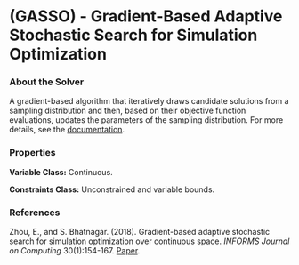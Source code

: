 # (GASSO) - Gradient-Based Adaptive Stochastic Search for Simulation Optimization

### About the Solver

A gradient-based algorithm that iteratively draws candidate solutions from a sampling distribution and then, based on their objective function evaluations, updates the parameters of the sampling distribution.
For more details, see the [documentation](https://github.com/simopt-admin/simopt/tree/matlab/Solvers/GASSO/GASSO_Algorithm.pdf).

### Properties

**Variable Class:** Continuous.

**Constraints Class:** Unconstrained and variable bounds.

### References
Zhou, E., and S. Bhatnagar. (2018). Gradient-based adaptive stochastic search for simulation optimization over continuous space. *INFORMS Journal on Computing* 30(1):154-167.
[Paper](https://pubsonline.informs.org/doi/10.1287/ijoc.2017.0771).


